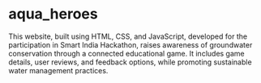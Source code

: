 # aqua_heroes
This website, built using HTML, CSS, and JavaScript, developed for the participation in Smart India Hackathon, raises awareness of groundwater conservation through a connected educational game. It includes game details, user reviews, and feedback options, while promoting sustainable water management practices.
